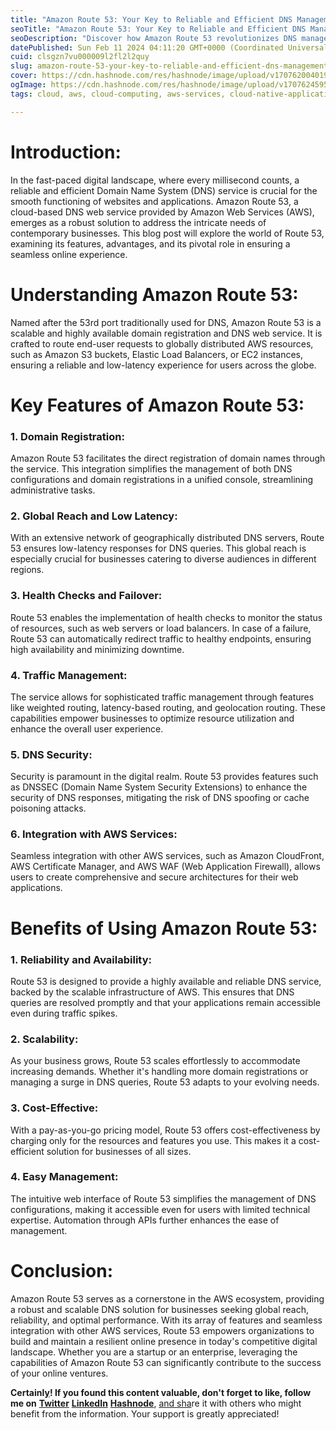 ```yaml
---
title: "Amazon Route 53: Your Key to Reliable and Efficient DNS Management"
seoTitle: "Amazon Route 53: Your Key to Reliable and Efficient DNS Management"
seoDescription: "Discover how Amazon Route 53 revolutionizes DNS management with its global reach, reliability, and seamless integration with AWS services."
datePublished: Sun Feb 11 2024 04:11:20 GMT+0000 (Coordinated Universal Time)
cuid: clsgzn7vu000009l2fl2l2quy
slug: amazon-route-53-your-key-to-reliable-and-efficient-dns-management
cover: https://cdn.hashnode.com/res/hashnode/image/upload/v1707620040194/a3814b08-687f-4491-842c-2824354c8fd1.png
ogImage: https://cdn.hashnode.com/res/hashnode/image/upload/v1707624595115/2e1c1504-f3b2-4497-bf7a-78b6423706dd.png
tags: cloud, aws, cloud-computing, aws-services, cloud-native-application-companyservices, awsroute53guide

---
```


# Introduction:

In the fast-paced digital landscape, where every millisecond counts, a reliable and efficient Domain Name System (DNS) service is crucial for the smooth functioning of websites and applications. Amazon Route 53, a cloud-based DNS web service provided by Amazon Web Services (AWS), emerges as a robust solution to address the intricate needs of contemporary businesses. This blog post will explore the world of Route 53, examining its features, advantages, and its pivotal role in ensuring a seamless online experience.

# Understanding Amazon Route 53:

Named after the 53rd port traditionally used for DNS, Amazon Route 53 is a scalable and highly available domain registration and DNS web service. It is crafted to route end-user requests to globally distributed AWS resources, such as Amazon S3 buckets, Elastic Load Balancers, or EC2 instances, ensuring a reliable and low-latency experience for users across the globe.

# Key Features of Amazon Route 53:

### 1\. **Domain Registration:**

Amazon Route 53 facilitates the direct registration of domain names through the service. This integration simplifies the management of both DNS configurations and domain registrations in a unified console, streamlining administrative tasks.

### 2\. **Global Reach and Low Latency:**

With an extensive network of geographically distributed DNS servers, Route 53 ensures low-latency responses for DNS queries. This global reach is especially crucial for businesses catering to diverse audiences in different regions.

### 3\. **Health Checks and Failover:**

Route 53 enables the implementation of health checks to monitor the status of resources, such as web servers or load balancers. In case of a failure, Route 53 can automatically redirect traffic to healthy endpoints, ensuring high availability and minimizing downtime.

### 4\. **Traffic Management:**

The service allows for sophisticated traffic management through features like weighted routing, latency-based routing, and geolocation routing. These capabilities empower businesses to optimize resource utilization and enhance the overall user experience.

### 5\. **DNS Security:**

Security is paramount in the digital realm. Route 53 provides features such as DNSSEC (Domain Name System Security Extensions) to enhance the security of DNS responses, mitigating the risk of DNS spoofing or cache poisoning attacks.

### 6\. **Integration with AWS Services:**

Seamless integration with other AWS services, such as Amazon CloudFront, AWS Certificate Manager, and AWS WAF (Web Application Firewall), allows users to create comprehensive and secure architectures for their web applications.

# Benefits of Using Amazon Route 53:

### 1\. **Reliability and Availability:**

Route 53 is designed to provide a highly available and reliable DNS service, backed by the scalable infrastructure of AWS. This ensures that DNS queries are resolved promptly and that your applications remain accessible even during traffic spikes.

### 2\. **Scalability:**

As your business grows, Route 53 scales effortlessly to accommodate increasing demands. Whether it's handling more domain registrations or managing a surge in DNS queries, Route 53 adapts to your evolving needs.

### 3\. **Cost-Effective:**

With a pay-as-you-go pricing model, Route 53 offers cost-effectiveness by charging only for the resources and features you use. This makes it a cost-efficient solution for businesses of all sizes.

### 4\. **Easy Management:**

The intuitive web interface of Route 53 simplifies the management of DNS configurations, making it accessible even for users with limited technical expertise. Automation through APIs further enhances the ease of management.

# Conclusion:

Amazon Route 53 serves as a cornerstone in the AWS ecosystem, providing a robust and scalable DNS solution for businesses seeking global reach, reliability, and optimal performance. With its array of features and seamless integration with other AWS services, Route 53 empowers organizations to build and maintain a resilient online presence in today's competitive digital landscape. Whether you are a startup or an enterprise, leveraging the capabilities of Amazon Route 53 can significantly contribute to the success of your online ventures.

**Certainl**[**y**](https://www.linkedin.com/in/kelvinparmar/)**! If you found this content valuable, don't forget to like, follow me on** [**Twitter**](https://twitter.com/Kelvinparmar12) [**LinkedI**](https://twitter.com/Kelvinparmar12)[**n**](https://www.linkedin.com/in/kelvinparmar/) [**Hashno**](https://twitter.com/Kelvinparmar12)[**de**](https://www.linkedin.com/in/kelvinparmar/), [and sha](https://www.linkedin.com/in/kelvinparmar/)re it with others who might benefit from the information. Your support is greatly appreciated!